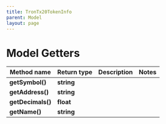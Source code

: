 ```yaml
---
title: TronTx20TokenInfo
parent: Model
layout: page
---
```


# Model Getters

Method name | Return type | Description | Notes
------------ | ------------- | ------------- | -------------
**getSymbol()** | **string** |  |
**getAddress()** | **string** |  |
**getDecimals()** | **float** |  |
**getName()** | **string** |  |

